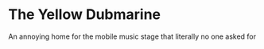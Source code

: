 # The Yellow Dubmarine

An annoying home for the mobile music stage that literally no one asked for

